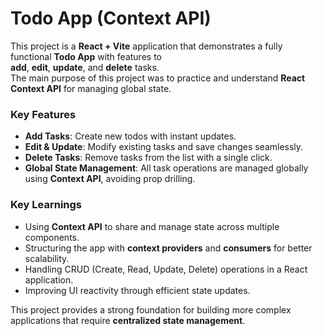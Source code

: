 # Todo App (Context API)

This project is a **React + Vite** application that demonstrates a fully functional **Todo App** with features to  
**add**, **edit**, **update**, and **delete** tasks.  
The main purpose of this project was to practice and understand **React Context API** for managing global state.

### Key Features
- **Add Tasks**: Create new todos with instant updates.
- **Edit & Update**: Modify existing tasks and save changes seamlessly.
- **Delete Tasks**: Remove tasks from the list with a single click.
- **Global State Management**: All task operations are managed globally using **Context API**, avoiding prop drilling.

### Key Learnings
- Using **Context API** to share and manage state across multiple components.
- Structuring the app with **context providers** and **consumers** for better scalability.
- Handling CRUD (Create, Read, Update, Delete) operations in a React application.
- Improving UI reactivity through efficient state updates.

This project provides a strong foundation for building more complex applications that require **centralized state management**.
